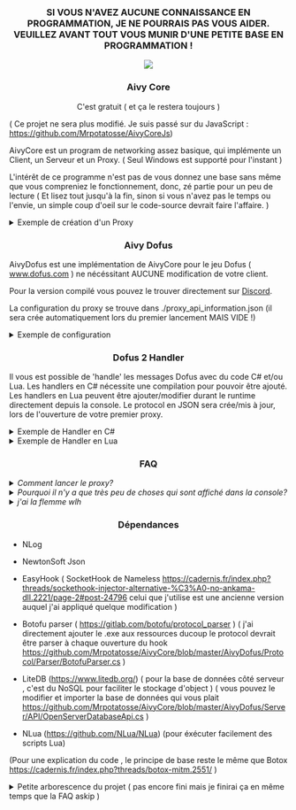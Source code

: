 <h3 align="center">SI VOUS N'AVEZ AUCUNE CONNAISSANCE EN PROGRAMMATION, JE NE POURRAIS PAS VOUS AIDER. VEUILLEZ AVANT TOUT VOUS MUNIR D'UNE PETITE BASE EN PROGRAMMATION !</h3>

<p align="center">
  <img src="https://camo.githubusercontent.com/de3e9648ad06c6d749236ad24df6170fd599071f/68747470733a2f2f7062732e7477696d672e636f6d2f6d656469612f456a5f5a656c65585941492d45514e3f666f726d61743d6a7067266e616d653d6d656469756d"/>
</p>

<h3 align="center"> Aivy Core </h3>

<p align="center">C'est gratuit ( et ça le restera toujours )</p>

( Ce projet ne sera plus modifié. Je suis passé sur du JavaScript : https://github.com/Mrpotatosse/AivyCoreJs)

AivyCore est un program de networking assez basique, qui implémente un Client, un Serveur et un Proxy. ( Seul Windows est supporté pour l'instant )

L'intérêt de ce programme n'est pas de vous donnez une base sans même que vous compreniez le fonctionnement, donc, zé partie pour un peu de lecture ( Et lisez tout jusqu'à la fin, sinon si vous n'avez pas le temps ou l'envie, un simple coup d'oeil sur le code-source devrait faire l'affaire. )

<details>
	<summary>Exemple de création d'un Proxy</summary>

```csharp
class Program
{
        static OpenProxyApi _proxy_api;
        static ProxyEntityMapper _proxy_mapper;
        static ProxyRepository _proxy_repository;

        static ProxyCreatorRequest _proxy_creator;
        static ProxyActivatorRequest _proxy_activator;

        static void Main(string[] args)
        {
            configuration.AddRule(LogLevel.Info, LogLevel.Fatal, log_console);
            LogManager.Configuration = configuration;

            _proxy_api = new OpenProxyApi("./proxy_information_api.json");
            _proxy_mapper = new ProxyEntityMapper();
            _proxy_repository = new ProxyRepository(_proxy_api, _proxy_mapper);

            _proxy_creator = new ProxyCreatorRequest(_proxy_repository);
            _proxy_activator = new ProxyActivatorRequest(_proxy_repository);

            ProxyEntity proxy = _proxy_creator.Handle(@"VOTRE FICHIER EXECUTABLE", 666);
            proxy = _proxy_activator.Handle(proxy, true);

            Console.ReadLine();
	}
}
```
</details>

<h3 align="center"> Aivy Dofus </h3>

AivyDofus est une implémentation de AivyCore pour le jeu Dofus ( www.dofus.com ) ne nécéssitant AUCUNE modification de votre client.

Pour la version compilé vous pouvez le trouver directement sur <a href="https://discord.gg/2eS8BYUEt4">Discord</a>.

La configuration du proxy se trouve dans ./proxy_api_information.json (il sera crée automatiquement lors du premier lancement MAIS VIDE !)

<details>
	<summary>Exemple de configuration</summary>
	
```json
[
	{
	    "Name": "default",
	    "FolderPath": "D:\\AppDofus",
	    "ExeName": "Dofus",
	    "Type": 2,
	    "HookRedirectionIp": "127.0.0.1"
	}
]
```
Name = nom de votre configuration

FolderPath = Emplacement de votre Dossier App Dofus (celui qui contiendra l'éxécutable)

ExeName = Nom de votre fichier éxécutable sans l'extension .exe

Type = 0 -> sans type les packets seront directement transmis au serveur
       1 -> dofus retro ( pour l'instant il n'y a que les bases de l'implémentation)
       2 -> dofus 2.XX ( contient la (dé)sérialization des packets )
       
HookRedirectionIp = L'ip vers laquel sera transité tout les packets ( Laissez l'ip locale si vous ne voulez pas faire transitez les packets vers un autre serveur.

⚠ Surtout ne mettez pas les ips des serveurs de Dofus, ce n'est clairement pas l'intérêt de cette propriété ⚠ )

Pour lancer un proxy distant, vous devrez lancer AivyDofus sur votre machine distante avec une config avec le type 0. Et sur votre machine locale, vous devrez lancer AivyDofus
avec comme ip, l'ip de votre machine distante. AivyDofus devra être lancer sur le même port sur la machine distante et local.
</details>

<h3 align="center"> Dofus 2 Handler </h3>

Il vous est possible de 'handle' les messages Dofus avec du code C# et/ou Lua.
Les handlers en C# nécessite une compilation pour pouvoir être ajouté.
Les handlers en Lua peuvent être ajouter/modifier durant le runtime directement depuis la console. 
Le protocol en JSON sera crée/mis à jour, lors de l'ouverture de votre premier proxy.

<details>
	<summary>Exemple de Handler en C#</summary>
	
```csharp
// L'attribut doit être spécifié pour pouvoir handle le message , mettez l'attribut en commentaire si vous voulez désactivez le handle d'un message
    // ProxyHandler pour les proxys et ServerHandler pour les servers
    [ProxyHandler(ProtocolName = "ServerSelectionMessage")]
    // Votre class Handler doit hérité de AbstractMessageHandler https://github.com/Mrpotatosse/AivyCore/blob/master/AivyDofus/Handler/AbstractMessageHandler.cs
    public class ServerSelectionMessageHandler : AbstractMessageHandler
    {
        // optionel pour le log
        static readonly Logger logger = LogManager.GetCurrentClassLogger();
        
        // obligatoire , cette variable ne sert que pour le proxy 
        // à TRUE elle redirige directement les données reçu sans aucune modification ( du type du handler ici : ServerSelectionMessage )   
        // à FALSE elle bloque tout les packets reçu ( du type du handler ici : ServerSelectionMessage ) et vous devrez envoyer un message manuellement
        public override bool IsForwardingData => false;

        // le constructeur doit avoir ses arguments la :
        //  - AbstractClientReceiveCallback => _callback : contient
        //             ._tag -> un énum qui définie si le message provient du Client ou du Server
        //             ._client -> qui représente le client ayant activé le callback
        //             ._remote -> le client en lien ( pour le server la valeur est null ) ( pour le proxy , si _tag = Client alors _remote = Server sinon l'inverse )
        //             ._client_repository -> le stockage de tout les clients (à noté que vous pouvez éxécutez des actions depuis cette variable , mais il est préférable de les
        // créer sous forme de class , comme ceux déjà créer , pour éviter tout conflit au niveau de la liste de client )
        //             ._client_creator, ._client_linker, ._client_connector, ._client_disconnector -> differente class qui représente les actions possible sur un client
        //  - NetworkElement => _element : la base du message ( ce qui contient toutes les informations de lecture/écriture )
        //  - NetworkContentElement => _content : le contenu du message reçu
        // Le constructeur ne peux pas être modifié ( sinon il y a aura une erreur lors du runtime )
        public ServerSelectionMessageHandler(AbstractClientReceiveCallback callback,
                                             NetworkElement element,
                                             NetworkContentElement content)
            : base(callback, element, content)
        {

        }
        
        // OBLIGATOIRE , la fonction qui permet de Handle un message
        public override void Handle()
        {
            // Pour créer un message/type il faut passer par un NetworkContentElement
            NetworkContentElement custom_message = new NetworkContentElement()
            {
                field = 
                { "nomDeLaPropriété", null }, // valeur de la propriété
                { "protocol_id" , 0 } // sur certain type , il peut être obligatoire ( dans le protocol c'est si prefixed_by_type_id = true ) 
                // { ... }   
            };
        }
        
        // optionel
        public override void EndHandle()
        {
        
        }
        // optionel
        public override void Error(Exception e)
        {
            logger.Error(e);
        }
    }
```
</details>


<details>
	<summary>Exemple de Handler en Lua</summary>

```lua
-- no name restrictions
-- args restrictions
function HANDLER(callback, message, message_content)
	-- return true if message will be forwarded
	-- return false if not
	return true
end

-- check if handler already exist then remove exists
if ID ~= nil then proxy_handlers:Remove('ServerSelectionMessage', ID) end
-- adding handler
proxy_handlers:Add('ServerSelectionMessage', HANDLER)
```
</details>

<h3 align="center"> FAQ </h3>
<details>
	<summary><i>Comment lancer le proxy?</i></summary>
Vous devrez compilez le program et le lancer. Puis il suffit d'éxécuter du code Lua.
Voici un exemple de comment lancer un proxy 

```lua
-- Pour éviter de trop écrire dans la console, je vous recommande d'utiliser dofile('emplacement de votre fichier lua')
config = get_config('default') 
proxy = start_proxy_from_config(config, 666)
-- remote_proxy = start_remote_proxy_from_config(config, 666)
```
<a href="https://www.youtube.com/watch?v=FNYT1cn1AmI">Une petit vidéo youtube pour mieux illustrer</a>
</details>

<details>
	<summary><i>Pourquoi il n'y a que très peu de choses qui sont affiché dans la console?</i></summary>
Par default, les logs via NLog ne sont pas affiché, si vous voulez les affichés, il faudra écrire 'log' dans la console. Une fois les logs activé, il faudra redémarrer AivyCore 
pour retirer l'affichages des logs. 
	
⚠ Seul le nom et l'id des messages seront affiché! ⚠ Pour afficher le contenu, vous avez le choix. 
Si vous voulez affiché le contenu d'un message spécifique, utilisez un handler. Sinon RDV dans la class https://github.com/Mrpotatosse/AivyCore/blob/master/AivyDofus/Proxy/Callbacks/DofusProxyClientReceiveCallback.cs à la ligne 168 ajouter cette 
ligne : 

```csharp
logger.Info($"{data_content}");
```
</details>

<details>
	<summary><i>j'ai la flemme wlh</i></summary>
	='( je rajouterai plus tard
</details>

<h3 align="center"> Dépendances </h3>

- NLog

- NewtonSoft Json

- EasyHook ( SocketHook de Nameless https://cadernis.fr/index.php?threads/sockethook-injector-alternative-%C3%A0-no-ankama-dll.2221/page-2#post-24796 celui que j'utilise est une ancienne version auquel j'ai appliqué quelque modification )

- Botofu parser ( https://gitlab.com/botofu/protocol_parser ) ( j'ai directement ajouter le .exe aux ressources ducoup le protocol devrait être parser à chaque ouverture du hook  https://github.com/Mrpotatosse/AivyCore/blob/master/AivyDofus/Protocol/Parser/BotofuParser.cs )
  
- LiteDB (https://www.litedb.org/) ( pour la base de données côté serveur , c'est du NoSQL pour faciliter le stockage d'object ) ( vous pouvez le modifier et importer la base de données qui vous plait https://github.com/Mrpotatosse/AivyCore/blob/master/AivyDofus/Server/API/OpenServerDatabaseApi.cs )

- NLua (https://github.com/NLua/NLua) (pour éxécuter facilement des scripts Lua)

(Pour une explication du code , le principe de base reste le même que Botox https://cadernis.fr/index.php?threads/botox-mitm.2551/ )

<details>
	<summary>Petite arborescence du projet ( pas encore fini mais je finirai ça en même temps que la FAQ askip )</summary>

```
|- AivyData
    |- API
    |- Entities
    |- Enums
|- AivyDofus
    |- Proxy
    |- Server
    |- Protocol
    |- IO
    |- Handler
    |- Ressources
    |- ... ( Le reste dont l'explication ne sert pas à grand choses )
|- AivyDomain
    |- API
    |- Callback
    |- Mappers
    |- Repository
    |- UseCases
|- SocketHook
    |- HookManager.cs ( Sert à créer un hook element de façon générique  )
    |- HookInterface.cs ( Interface pour pouvoir communiqué avec le hook )
    |- HookElement.cs ( Le Hook )
    |- Main.cs ( Pour faire des crêpes )
    |- NativeSocketsMethods.cs ( Fonctions natives de Windows )
```
</details>
